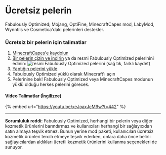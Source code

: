# Ücretsiz pelerin

Fabulously Optimized; Mojang, OptiFine, MinecraftCapes mod, LabyMod, Wynntils ve Cosmetica'daki pelerinleri destekler.

### Ücretsiz bir pelerin için talimatlar

1. [MinecraftCapes'e kaydolun](https://minecraftcapes.net/account/register)
2. [Bir pelerin çizin ve indirin](https://minecraftcapes.net/gallery/cape-editor) ya da resmi Fabulously Optimized pelerinini edinin: ![resmi Fabulously Optimized pelerini](https://github.com/Fabulously-Optimized/fabulously-optimized/raw/main/cape.png) (sağ tık, farklı kaydet)
3. [Yaptığın pelerini yükle](https://minecraftcapes.net/upload-cape)
4. Fabulously Optimized yüklü olarak Minecraft'ı açın
5. Pelerinine bak! Fabulously Optimized veya MinecraftCapes modunun yüklü olduğu herkes pelerini görecek.

#### Video Talimatlar (İngilizce)

{% embed url="https://youtu.be/xeJoaxJcM9w?t=442" %}

---

**Sorumluluk reddi:** Fabulously Optimized, herhangi bir pelerin veya diğer kozmetik ürünlerini barındırmaz ve kullanıcıları herhangi bir sağlayıcıdan satın almaya teşvik etmez. Bunun yerine mod paketi, kullanıcıları ücretsiz kozmetik ürünleri tercih etmeye teşvik ederken, onlara daha önce belirli sağlayıcılardan aldıkları ücretli kozmetik ürünlerini kullanma seçenekleri de sunuyor.
